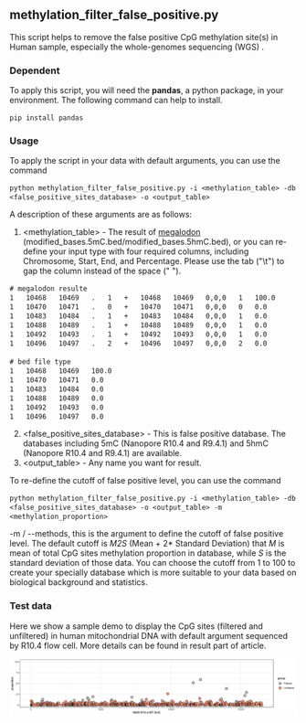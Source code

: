 ## methylation_filter_false_positive.py

This script helps to remove the false positive CpG methylation site(s) in Human sample, especially the whole-genomes sequencing (WGS) .

### Dependent

To apply this script, you will need the **pandas**, a python package, in your environment. The following command can help to install.

```shell
pip install pandas
```

### Usage

To apply the script in your data with default arguments, you can use the command

```shell
python methylation_filter_false_positive.py -i <methylation_table> -db <false_positive_sites_database> -o <output_table>
```

A description of these arguments are as follows:

1. <methylation_table> - The result of [megalodon](https://github.com/nanoporetech/megalodon) (modified_bases.5mC.bed/modified_bases.5hmC.bed), or you can re-define your input type with four required columns, including Chromosome, Start, End, and Percentage. Please use the tab ("\t") to gap the column instead of the space (" ").

```shell
# megalodon resulte
1	10468	10469	.	1	+	10468	10469	0,0,0	1	100.0
1	10470	10471	.	0	+	10470	10471	0,0,0	0	0.0
1	10483	10484	.	1	+	10483	10484	0,0,0	1	0.0
1	10488	10489	.	1	+	10488	10489	0,0,0	1	0.0
1	10492	10493	.	1	+	10492	10493	0,0,0	1	0.0
1	10496	10497	.	2	+	10496	10497	0,0,0	2	0.0

# bed file type
1	10468	10469	100.0
1	10470	10471	0.0
1	10483	10484	0.0
1	10488	10489	0.0
1	10492	10493	0.0
1	10496	10497	0.0
```

2. <false_positive_sites_database> - This is false positive database. The databases including 5mC (Nanopore R10.4 and R9.4.1) and 5hmC (Nanopore R10.4 and R9.4.1) are available.
3. <output_table>  - Any name you want for result.



To re-define the cutoff of false positive level, you can use the command

```shell
python methylation_filter_false_positive.py -i <methylation_table> -db <false_positive_sites_database> -o <output_table> -m <methylation_proportion>
```

-m / --methods, this is the argument to define the cutoff of false positive level. The default cutoff is *M2S* (Mean + 2* Standard Deviation) that *M* is mean of  total CpG sites methylation proportion in database, while *S* is the standard deviation of those data. You can choose the cutoff from 1 to 100 to create your specially  database which is more suitable to your data based on biological background and statistics.

### Test data

Here we show a sample demo to display the CpG sites (filtered and unfiltered) in human mitochondrial DNA with default argument sequenced by R10.4 flow cell. More details can be found in result part of article. 

![Image text](https://github.com/lrslab/Benchmarking_for_ONT_reads/blob/main/demo_picture/Rplot01_WGS_R10.4_MT_5mC.jpg) 
